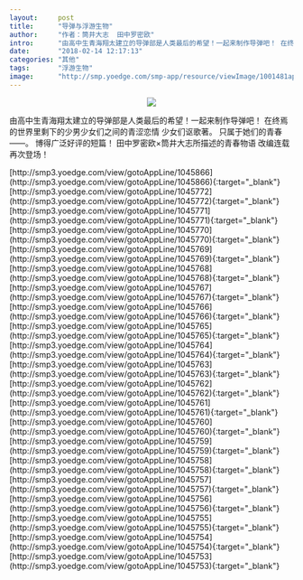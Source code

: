 ```yaml
---
layout:     post
title:      "导弹与浮游生物"
author:     "作者：筒井大志  田中罗密欧"
intro:      "由高中生青海翔太建立的导弹部是人类最后的希望！一起来制作导弹吧！ 在终焉的世界里剩下的少男少女们之间的青涩恋情 少女们讴歌著。 只属于她们的青春——。 博得广泛好评的短篇！ 田中罗密欧×筒井大志所描述的青春物语 改编连载再次登场！"
date:       "2018-02-14 12:17:13"
categories: "其他"
tags:       "浮游生物"
image:      "http://smp.yoedge.com/smp-app/resource/viewImage/1001481appline.png"
---
```

<div style="text-align: center">
<p><img src="http://smp.yoedge.com/smp-app/resource/viewImage/1001481appline.png"/></p>
</div>
<p class="post-meta">
<span>由高中生青海翔太建立的导弹部是人类最后的希望！一起来制作导弹吧！ 在终焉的世界里剩下的少男少女们之间的青涩恋情 少女们讴歌著。 只属于她们的青春——。 博得广泛好评的短篇！ 田中罗密欧×筒井大志所描述的青春物语 改编连载再次登场！</span>
</p>
[http://smp3.yoedge.com/view/gotoAppLine/1045866](http://smp3.yoedge.com/view/gotoAppLine/1045866){:target="_blank"}
[http://smp3.yoedge.com/view/gotoAppLine/1045772](http://smp3.yoedge.com/view/gotoAppLine/1045772){:target="_blank"}
[http://smp3.yoedge.com/view/gotoAppLine/1045771](http://smp3.yoedge.com/view/gotoAppLine/1045771){:target="_blank"}
[http://smp3.yoedge.com/view/gotoAppLine/1045770](http://smp3.yoedge.com/view/gotoAppLine/1045770){:target="_blank"}
[http://smp3.yoedge.com/view/gotoAppLine/1045769](http://smp3.yoedge.com/view/gotoAppLine/1045769){:target="_blank"}
[http://smp3.yoedge.com/view/gotoAppLine/1045768](http://smp3.yoedge.com/view/gotoAppLine/1045768){:target="_blank"}
[http://smp3.yoedge.com/view/gotoAppLine/1045767](http://smp3.yoedge.com/view/gotoAppLine/1045767){:target="_blank"}
[http://smp3.yoedge.com/view/gotoAppLine/1045766](http://smp3.yoedge.com/view/gotoAppLine/1045766){:target="_blank"}
[http://smp3.yoedge.com/view/gotoAppLine/1045765](http://smp3.yoedge.com/view/gotoAppLine/1045765){:target="_blank"}
[http://smp3.yoedge.com/view/gotoAppLine/1045764](http://smp3.yoedge.com/view/gotoAppLine/1045764){:target="_blank"}
[http://smp3.yoedge.com/view/gotoAppLine/1045763](http://smp3.yoedge.com/view/gotoAppLine/1045763){:target="_blank"}
[http://smp3.yoedge.com/view/gotoAppLine/1045762](http://smp3.yoedge.com/view/gotoAppLine/1045762){:target="_blank"}
[http://smp3.yoedge.com/view/gotoAppLine/1045761](http://smp3.yoedge.com/view/gotoAppLine/1045761){:target="_blank"}
[http://smp3.yoedge.com/view/gotoAppLine/1045760](http://smp3.yoedge.com/view/gotoAppLine/1045760){:target="_blank"}
[http://smp3.yoedge.com/view/gotoAppLine/1045759](http://smp3.yoedge.com/view/gotoAppLine/1045759){:target="_blank"}
[http://smp3.yoedge.com/view/gotoAppLine/1045758](http://smp3.yoedge.com/view/gotoAppLine/1045758){:target="_blank"}
[http://smp3.yoedge.com/view/gotoAppLine/1045757](http://smp3.yoedge.com/view/gotoAppLine/1045757){:target="_blank"}
[http://smp3.yoedge.com/view/gotoAppLine/1045756](http://smp3.yoedge.com/view/gotoAppLine/1045756){:target="_blank"}
[http://smp3.yoedge.com/view/gotoAppLine/1045755](http://smp3.yoedge.com/view/gotoAppLine/1045755){:target="_blank"}
[http://smp3.yoedge.com/view/gotoAppLine/1045754](http://smp3.yoedge.com/view/gotoAppLine/1045754){:target="_blank"}
[http://smp3.yoedge.com/view/gotoAppLine/1045753](http://smp3.yoedge.com/view/gotoAppLine/1045753){:target="_blank"}


